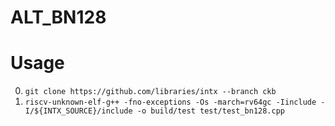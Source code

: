 # ALT_BN128

# Usage

0. `git clone https://github.com/libraries/intx --branch ckb`
0. `riscv-unknown-elf-g++ -fno-exceptions -Os -march=rv64gc -Iinclude -I/${INTX_SOURCE}/include -o build/test test/test_bn128.cpp`
